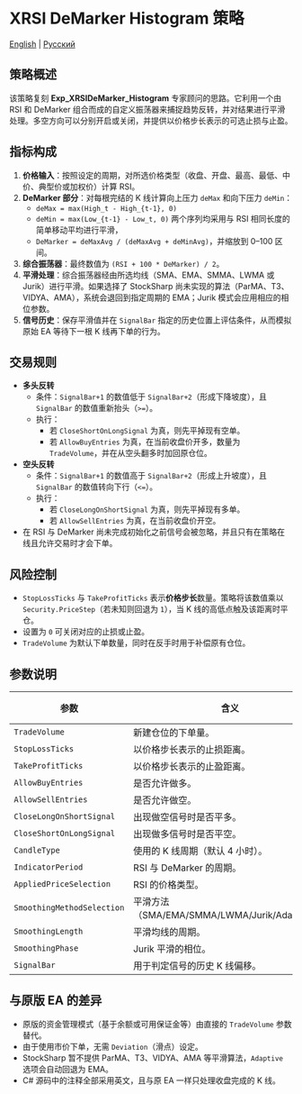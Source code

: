 # XRSI DeMarker Histogram 策略
[English](README.md) | [Русский](README_ru.md)

## 策略概述
该策略复刻 **Exp_XRSIDeMarker_Histogram** 专家顾问的思路。它利用一个由 RSI 和 DeMarker 组合而成的自定义振荡器来捕捉趋势反转，并对结果进行平滑处理。多空方向可以分别开启或关闭，并提供以价格步长表示的可选止损与止盈。

## 指标构成
1. **价格输入**：按照设定的周期，对所选价格类型（收盘、开盘、最高、最低、中价、典型价或加权价）计算 RSI。
2. **DeMarker 部分**：对每根完结的 K 线计算向上压力 `deMax` 和向下压力 `deMin`：
   - `deMax = max(High_t - High_{t-1}, 0)`
   - `deMin = max(Low_{t-1} - Low_t, 0)`
   两个序列均采用与 RSI 相同长度的简单移动平均进行平滑，
   - `DeMarker = deMaxAvg / (deMaxAvg + deMinAvg)`，并缩放到 0–100 区间。
3. **综合振荡器**：最终数值为 `(RSI + 100 * DeMarker) / 2`。
4. **平滑处理**：综合振荡器经由所选均线（SMA、EMA、SMMA、LWMA 或 Jurik）进行平滑。如果选择了 StockSharp 尚未实现的算法（ParMA、T3、VIDYA、AMA），系统会退回到指定周期的 EMA；Jurik 模式会应用相应的相位参数。
5. **信号历史**：保存平滑值并在 `SignalBar` 指定的历史位置上评估条件，从而模拟原始 EA 等待下一根 K 线再下单的行为。

## 交易规则
- **多头反转**
  - 条件：`SignalBar+1` 的数值低于 `SignalBar+2`（形成下降坡度），且 `SignalBar` 的数值重新抬头（`>=`）。
  - 执行：
    - 若 `CloseShortOnLongSignal` 为真，则先平掉现有空单。
    - 若 `AllowBuyEntries` 为真，在当前收盘价开多，数量为 `TradeVolume`，并在从空头翻多时加回原仓位。
- **空头反转**
  - 条件：`SignalBar+1` 的数值高于 `SignalBar+2`（形成上升坡度），且 `SignalBar` 的数值转向下行（`<=`）。
  - 执行：
    - 若 `CloseLongOnShortSignal` 为真，则先平掉现有多单。
    - 若 `AllowSellEntries` 为真，在当前收盘价开空。
- 在 RSI 与 DeMarker 尚未完成初始化之前信号会被忽略，并且只有在策略在线且允许交易时才会下单。

## 风险控制
- `StopLossTicks` 与 `TakeProfitTicks` 表示**价格步长**数量。策略将该数值乘以 `Security.PriceStep`（若未知则回退为 `1`），当 K 线的高低点触及该距离时平仓。
- 设置为 `0` 可关闭对应的止损或止盈。
- `TradeVolume` 为默认下单数量，同时在反手时用于补偿原有仓位。

## 参数说明
| 参数 | 含义 | 默认值 |
|------|------|--------|
| `TradeVolume` | 新建仓位的下单量。 | `0.1` |
| `StopLossTicks` | 以价格步长表示的止损距离。 | `1000` |
| `TakeProfitTicks` | 以价格步长表示的止盈距离。 | `2000` |
| `AllowBuyEntries` | 是否允许做多。 | `true` |
| `AllowSellEntries` | 是否允许做空。 | `true` |
| `CloseLongOnShortSignal` | 出现做空信号时是否平多。 | `true` |
| `CloseShortOnLongSignal` | 出现做多信号时是否平空。 | `true` |
| `CandleType` | 使用的 K 线周期（默认 4 小时）。 | `H4` |
| `IndicatorPeriod` | RSI 与 DeMarker 的周期。 | `14` |
| `AppliedPriceSelection` | RSI 的价格类型。 | `Close` |
| `SmoothingMethodSelection` | 平滑方法（SMA/EMA/SMMA/LWMA/Jurik/Adaptive）。 | `Sma` |
| `SmoothingLength` | 平滑均线的周期。 | `5` |
| `SmoothingPhase` | Jurik 平滑的相位。 | `15` |
| `SignalBar` | 用于判定信号的历史 K 线偏移。 | `1` |

## 与原版 EA 的差异
- 原版的资金管理模式（基于余额或可用保证金等）由直接的 `TradeVolume` 参数替代。
- 由于使用市价下单，无需 `Deviation`（滑点）设定。
- StockSharp 暂不提供 ParMA、T3、VIDYA、AMA 等平滑算法，`Adaptive` 选项会自动回退为 EMA。
- C# 源码中的注释全部采用英文，且与原 EA 一样只处理收盘完成的 K 线。
